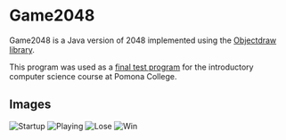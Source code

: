 # Game2048

Game2048 is a Java version of 2048 implemented using the [Objectdraw library](http://eventfuljava.cs.williams.edu/library/objectdrawJavadocV1.1.1/). 

This program was used as a [final test program](http://www.cs.pomona.edu/classes/cs51/labs/tp2/2048.html) for the introductory computer science course at Pomona College.

## Images

![Startup](https://raw.github.com/jcnguyen/Game2048/master/screenshots/1start.png)
![Playing](https://raw.github.com/jcnguyen/Game2048/master/screenshots/2play.png)
![Lose](https://raw.github.com/jcnguyen/Game2048/master/screenshots/3lose.png)
![Win](https://raw.github.com/jcnguyen/Game2048/master/screenshots/4win.png)
